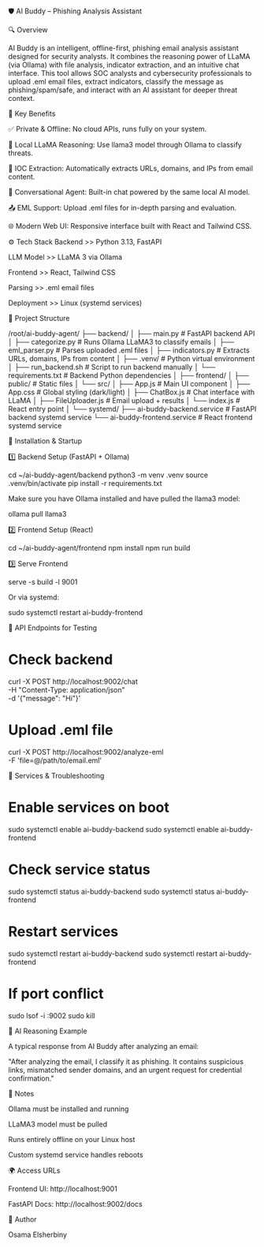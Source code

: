 🛡️ AI Buddy – Phishing Analysis Assistant

🔍 Overview

AI Buddy is an intelligent, offline-first, phishing email analysis assistant designed for security analysts. It combines the reasoning power of LLaMA (via Ollama) with file analysis, indicator extraction, and an intuitive chat interface. This tool allows SOC analysts and cybersecurity professionals to upload .eml email files, extract indicators, classify the message as phishing/spam/safe, and interact with an AI assistant for deeper threat context.

🎯 Key Benefits

✅ Private & Offline: No cloud APIs, runs fully on your system.

🤖 Local LLaMA Reasoning: Use llama3 model through Ollama to classify threats.

📎 IOC Extraction: Automatically extracts URLs, domains, and IPs from email content.

💬 Conversational Agent: Built-in chat powered by the same local AI model.

📤 EML Support: Upload .eml files for in-depth parsing and evaluation.

🌐 Modern Web UI: Responsive interface built with React and Tailwind CSS.

⚙️ Tech Stack
Backend >> Python 3.13, FastAPI

LLM Model >> LLaMA 3 via Ollama

Frontend >> React, Tailwind CSS

Parsing >> .eml email files

Deployment >> Linux (systemd services)

📁 Project Structure

/root/ai-buddy-agent/
├── backend/
│   ├── main.py              # FastAPI backend API
│   ├── categorize.py        # Runs Ollama LLaMA3 to classify emails
│   ├── eml_parser.py        # Parses uploaded .eml files
│   ├── indicators.py        # Extracts URLs, domains, IPs from content
│   ├── .venv/               # Python virtual environment
│   ├── run_backend.sh       # Script to run backend manually
│   └── requirements.txt     # Backend Python dependencies
│
├── frontend/
│   ├── public/              # Static files
│   └── src/
│       ├── App.js           # Main UI component
│       ├── App.css          # Global styling (dark/light)
│       ├── ChatBox.js       # Chat interface with LLaMA
│       ├── FileUploader.js  # Email upload + results
│       └── index.js         # React entry point
│
└── systemd/
    ├── ai-buddy-backend.service   # FastAPI backend systemd service
    └── ai-buddy-frontend.service  # React frontend systemd service

🚀 Installation & Startup

1️⃣ Backend Setup (FastAPI + Ollama)

cd ~/ai-buddy-agent/backend
python3 -m venv .venv
source .venv/bin/activate
pip install -r requirements.txt

Make sure you have Ollama installed and have pulled the llama3 model:

ollama pull llama3

2️⃣ Frontend Setup (React)

cd ~/ai-buddy-agent/frontend
npm install
npm run build

3️⃣ Serve Frontend

serve -s build -l 9001

Or via systemd:

sudo systemctl restart ai-buddy-frontend

🧪 API Endpoints for Testing

# Check backend
curl -X POST http://localhost:9002/chat \
  -H "Content-Type: application/json" \
  -d '{"message": "Hi"}'

# Upload .eml file
curl -X POST http://localhost:9002/analyze-eml \
  -F 'file=@/path/to/email.eml'

🔄 Services & Troubleshooting

# Enable services on boot
sudo systemctl enable ai-buddy-backend
sudo systemctl enable ai-buddy-frontend

# Check service status
sudo systemctl status ai-buddy-backend
sudo systemctl status ai-buddy-frontend

# Restart services
sudo systemctl restart ai-buddy-backend
sudo systemctl restart ai-buddy-frontend

# If port conflict
sudo lsof -i :9002
sudo kill <PID>

🧠 AI Reasoning Example

A typical response from AI Buddy after analyzing an email:

"After analyzing the email, I classify it as phishing. It contains suspicious links, mismatched sender domains, and an urgent request for credential confirmation."

📌 Notes

Ollama must be installed and running

LLaMA3 model must be pulled

Runs entirely offline on your Linux host

Custom systemd service handles reboots

🌍 Access URLs

Frontend UI: http://localhost:9001

FastAPI Docs: http://localhost:9002/docs

👤 Author

Osama Elsherbiny
